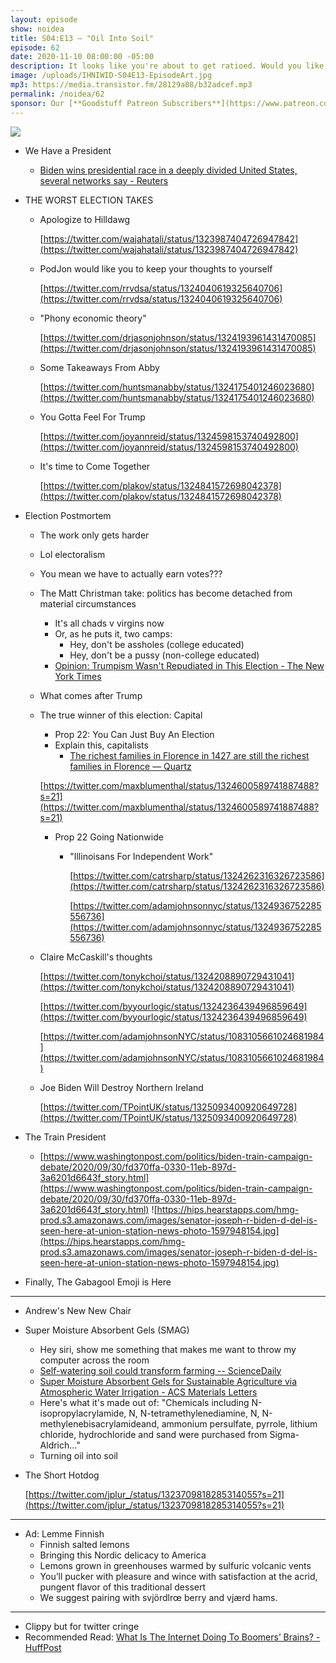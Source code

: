 ```yaml
---
layout: episode
show: noidea
title: S04:E13 – "Oil Into Soil"
episode: 62
date: 2020-11-10 08:00:00 -05:00
description: It looks like you're about to get ratioed. Would you like help with that?
image: /uploads/IHNIWID-S04E13-EpisodeArt.jpg
mp3: https://media.transistor.fm/28129a88/b32adcef.mp3
permalink: /noidea/62
sponsor: Our [**Goodstuff Patreon Subscribers**](https://www.patreon.com/goodstuff "Goodstuff on Patreon") and listeners just like you! Support your favorite podcasts directly to get access to the discord and more.
---
```


![](/uploads/IHNIWID-S04E13-EpisodeArt.jpg)

- We Have a President
    - [Biden wins presidential race in a deeply divided United States, several networks say - Reuters](https://www.reuters.com/article/us-usa-election/biden-wins-presidential-race-in-a-deeply-divided-united-states-several-networks-say-idUSKBN27N08J)
- THE WORST ELECTION TAKES
    - Apologize to Hilldawg

        [https://twitter.com/wajahatali/status/1323987404726947842](https://twitter.com/wajahatali/status/1323987404726947842)

    - PodJon would like you to keep your thoughts to yourself

        [https://twitter.com/rrvdsa/status/1324040619325640706](https://twitter.com/rrvdsa/status/1324040619325640706)

    - "Phony economic theory"

        [https://twitter.com/drjasonjohnson/status/1324193961431470085](https://twitter.com/drjasonjohnson/status/1324193961431470085)

    - Some Takeaways From Abby

        [https://twitter.com/huntsmanabby/status/1324175401246023680](https://twitter.com/huntsmanabby/status/1324175401246023680)

    - You Gotta Feel For Trump

        [https://twitter.com/joyannreid/status/1324598153740492800](https://twitter.com/joyannreid/status/1324598153740492800)

    - It's time to Come Together

        [https://twitter.com/plakov/status/1324841572698042378](https://twitter.com/plakov/status/1324841572698042378)

- Election Postmortem
    - The work only gets harder
    - Lol electoralism
    - You mean we have to actually earn votes???
    - The Matt Christman take: politics has become detached from material circumstances
        - It's all chads v virgins now
        - Or, as he puts it, two camps:
            - Hey, don't be assholes (college educated)
            - Hey, don't be a pussy (non-college educated)
        - [Opinion: Trumpism Wasn't Repudiated in This Election - The New York Times](https://www.nytimes.com/2020/11/05/opinion/trump-election-trumpism.html)
    - What comes after Trump
    - The true winner of this election: Capital
        - Prop 22: You Can Just Buy An Election
        - Explain this, capitalists
            - [The richest families in Florence in 1427 are still the richest families in Florence — Quartz](https://qz.com/694340/the-richest-families-in-florence-in-1427-are-still-the-richest-families-in-florence/)

        [https://twitter.com/maxblumenthal/status/1324600589741887488?s=21](https://twitter.com/maxblumenthal/status/1324600589741887488?s=21)

        - Prop 22 Going Nationwide
            - "Illinoisans For Independent Work"

                [https://twitter.com/catrsharp/status/1324262316326723586](https://twitter.com/catrsharp/status/1324262316326723586)

                [https://twitter.com/adamjohnsonnyc/status/1324936752285556736](https://twitter.com/adamjohnsonnyc/status/1324936752285556736)

    - Claire McCaskill's thoughts

        [https://twitter.com/tonykchoi/status/1324208890729431041](https://twitter.com/tonykchoi/status/1324208890729431041)

        [https://twitter.com/byyourlogic/status/1324236439496859649](https://twitter.com/byyourlogic/status/1324236439496859649)

        [https://twitter.com/adamjohnsonNYC/status/1083105661024681984](https://twitter.com/adamjohnsonNYC/status/1083105661024681984)

    - Joe Biden Will Destroy Northern Ireland

        [https://twitter.com/TPointUK/status/1325093400920649728](https://twitter.com/TPointUK/status/1325093400920649728)

- The Train President
    - [https://www.washingtonpost.com/politics/biden-train-campaign-debate/2020/09/30/fd370ffa-0330-11eb-897d-3a6201d6643f_story.html](https://www.washingtonpost.com/politics/biden-train-campaign-debate/2020/09/30/fd370ffa-0330-11eb-897d-3a6201d6643f_story.html)
    ![https://hips.hearstapps.com/hmg-prod.s3.amazonaws.com/images/senator-joseph-r-biden-d-del-is-seen-here-at-union-station-news-photo-1597948154.jpg](https://hips.hearstapps.com/hmg-prod.s3.amazonaws.com/images/senator-joseph-r-biden-d-del-is-seen-here-at-union-station-news-photo-1597948154.jpg)

- Finally, The Gabagool Emoji is Here

---

- Andrew's New New Chair
- Super Moisture Absorbent Gels (SMAG)
    - Hey siri, show me something that makes me want to throw my computer across the room
    - [Self-watering soil could transform farming -- ScienceDaily](https://www.sciencedaily.com/releases/2020/11/201102162653.htm)
    - [Super Moisture Absorbent Gels for Sustainable Agriculture via Atmospheric Water Irrigation - ACS Materials Letters](https://pubs.acs.org/doi/abs/10.1021/acsmaterialslett.0c00439)
    - Here's what it's made out of: "Chemicals including N-isopropylacrylamide, N, N-tetramethylenediamine, N, N-methylenebisacrylamideand, ammonium persulfate, pyrrole, lithium chloride, hydrochloride and sand were purchased from Sigma-Aldrich..."
    - Turning oil into soil
- The Short Hotdog

    [https://twitter.com/jplur_/status/1323709818285314055?s=21](https://twitter.com/jplur_/status/1323709818285314055?s=21)

---

- Ad: Lemme Finnish
    - Finnish salted lemons
    - Bringing this Nordic delicacy to America
    - Lemons grown in greenhouses warmed by sulfuric volcanic vents
    - You’ll pucker with pleasure and wince with satisfaction at the acrid, pungent flavor of this traditional dessert
    - We suggest pairing with svjördlrœ berry and vjærd hams.

---

- Clippy but for twitter cringe
- Recommended Read: [What Is The Internet Doing To Boomers’ Brains? - HuffPost](https://www.huffpost.com/entry/internet-baby-boomers-misinformation-social-media_n_5f998039c5b6a4a2dc813d3d)
